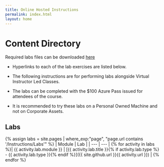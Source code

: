 ```yaml
---
title: Online Hosted Instructions
permalink: index.html
layout: home
---
```


# Content Directory

Required labs files can be downloaded [here](https://github.com/arjunpejathaya/AZ-104-MicrosoftAzureAdministrator/archive/master.zip)

- Hyperlinks to each of the lab exercises are listed below.

- The following instructions are for performing labs alongside Virtual Instructor Led Classes.

- The labs can be completed with the $100 Azure Pass issued for attendees of the course.

- It is recommended to try these labs on a Personal Owned Machine and not on Corporate Assets.

## Labs

{% assign labs = site.pages | where_exp:"page", "page.url contains '/Instructions/Labs'" %}
| Module | Lab |
| --- | --- | 
{% for activity in labs  %}| {{ activity.lab.module }} | [{{ activity.lab.title }}{% if activity.lab.type %} - {{ activity.lab.type }}{% endif %}]({{ site.github.url }}{{ activity.url }}) |
{% endfor %}


